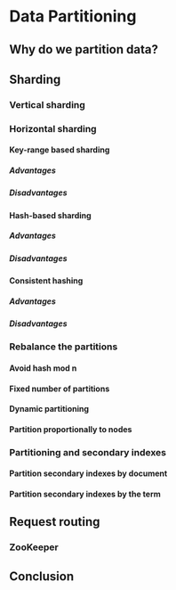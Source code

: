 <h1>Data Partitioning</h1>
<h2>Why do we partition data?</h2>
<h2>Sharding</h2>
<h3>Vertical sharding</h3>
<h3>Horizontal sharding</h3>
<h4>Key-range based sharding</h4>
<h5>Advantages</h5>
<h5>Disadvantages</h5>
<h4>Hash-based sharding</h4>
<h5>Advantages</h5>
<h5>Disadvantages</h5>
<h4>Consistent hashing</h4>
<h5>Advantages</h5>
<h5>Disadvantages</h5>
<h3>Rebalance the partitions</h3>
<h4>Avoid hash mod n</h4>
<h4>Fixed number of partitions</h4>
<h4>Dynamic partitioning</h4>
<h4>Partition proportionally to nodes</h4>
<h3>Partitioning and secondary indexes</h3>
<h4>Partition secondary indexes by document</h4>
<h4>Partition secondary indexes by the term</h4>
<h2>Request routing</h2>
<h3>ZooKeeper</h3>
<h2>Conclusion</h2>
